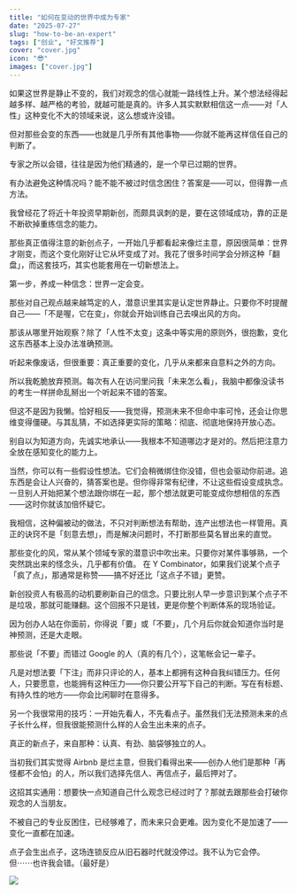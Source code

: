 ```yaml
---
title: "如何在变动的世界中成为专家"
date: "2025-07-27"
slug: "how-to-be-an-expert"
tags: ["创业", "好文推荐"]
cover: "cover.jpg"
icon: "😎"
images: ["cover.jpg"]
---
```

如果这世界是静止不变的，我们对观念的信心就能一路线性上升。某个想法经得起越多样、越严格的考验，就越可能是真的。许多人其实默默相信这一点——对「人性」这种变化不大的领域来说，这么想或许没错。



但对那些会变的东西——也就是几乎所有其他事物——你就不能再这样信任自己的判断了。



专家之所以会错，往往是因为他们精通的，是一个早已过期的世界。



有办法避免这种情况吗？能不能不被过时信念困住？答案是——可以，但得靠一点方法。



我曾经花了将近十年投资早期新创，而颇具讽刺的是，要在这领域成功，靠的正是不断砍掉重练信念的能力。



那些真正值得注意的新创点子，一开始几乎都看起来像烂主意，原因很简单：世界才刚变，而这个变化刚好让它从坏变成了对。我花了很多时间学会分辨这种「翻盘」，而这套技巧，其实也能套用在一切新想法上。



第一步，养成一种信念：世界一定会变。



那些对自己观点越来越笃定的人，潜意识里其实是认定世界静止。只要你不时提醒自己——「不是喔，它在变」，你就会开始训练自己去嗅出风的方向。



那该从哪里开始观察？除了「人性不太变」这条中等实用的原则外，很抱歉，变化这东西基本上没办法准确预测。



听起来像废话，但很重要：真正重要的变化，几乎从来都来自意料之外的方向。



所以我乾脆放弃预测。每次有人在访问里问我「未来怎么看」，我脑中都像没读书的考生一样拼命乱掰出一个听起来不错的答案。



但这不是因为我懒。恰好相反——我觉得，预测未来不但命中率可怜，还会让你思维变得僵硬。与其乱猜，不如选择更实际的策略：彻底、彻底地保持开放心态。



别自以为知道方向，先诚实地承认——我根本不知道哪边才是对的。然后把注意力全放在感知变化的能力上。



当然，你可以有一些假设性想法。它们会稍微绑住你没错，但也会驱动你前进。追东西是会让人兴奋的，猜答案也是。但你得非常有纪律，不让这些假设变成执念。
一旦别人开始把某个想法跟你绑在一起，那个想法就更可能变成你想相信的东西——这时你就该加倍怀疑它。



我相信，这种偏被动的做法，不只对判断想法有帮助，连产出想法也一样管用。真正的诀窍不是「刻意去想」，而是解决问题时，不打断那些莫名冒出来的直觉。



那些变化的风，常从某个领域专家的潜意识中吹出来。只要你对某件事够熟，一个突然跳出来的怪念头，几乎都有价值。
在 Y Combinator，如果我们说某个点子「疯了点」，那通常是称赞——搞不好还比「这点子不错」更赞。



新创投资人有极高的动机要刷新自己的信念。只要比别人早一步意识到某个点子不是垃圾，那就可能赚翻。这个回报不只是钱，更是你整个判断体系的现场验证。



因为创办人站在你面前，你得说「要」或「不要」，几个月后你就会知道你当时是神预测，还是大走眼。



那些说「不要」而错过 Google 的人（真的有几个），这笔帐会记一辈子。



凡是对想法要「下注」而非只评论的人，基本上都拥有这种自我纠错压力。任何人，只要愿意，也能拥有这种压力——你只要公开写下自己的判断。写在有标题、有持久性的地方——你会比闲聊时在意得多。



另一个我很常用的技巧：一开始先看人，不先看点子。虽然我们无法预测未来的点子长什么样，但我很能预测什么样的人会生出未来的点子。



真正的新点子，来自那种：认真、有劲、脑袋够独立的人。



当初我们其实觉得 Airbnb 是烂主意，但我们看得出来——创办人他们是那种「再怪都不会怕」的人，所以我们选择先信人、再信点子，最后押对了。



这招其实通用：想要快一点知道自己什么观念已经过时了？那就去跟那些会打破你观念的人当朋友。



不被自己的专业反困住，已经够难了，而未来只会更难。因为变化不是加速了——变化一直都在加速。



点子会生出点子，这场连锁反应从旧石器时代就没停过。我不认为它会停。
但⋯⋯也许我会错。（最好是）




![](https://prod-files-secure.s3.us-west-2.amazonaws.com/112d0858-5090-4d34-a606-b75eb8d65fd2/46476355-9cf3-4e99-9b7a-3531bc426380/1000202064.png?X-Amz-Algorithm=AWS4-HMAC-SHA256&X-Amz-Content-Sha256=UNSIGNED-PAYLOAD&X-Amz-Credential=ASIAZI2LB4665MUF7IOF%2F20250804%2Fus-west-2%2Fs3%2Faws4_request&X-Amz-Date=20250804T174434Z&X-Amz-Expires=3600&X-Amz-Security-Token=IQoJb3JpZ2luX2VjEBIaCXVzLXdlc3QtMiJHMEUCIDNnAEciLZwH%2Bfkl%2FLPKpAFSrRqhCJhehtmaTUz7%2BUTGAiEAzrft4MHJB04l3NqOdcw53z1rNn41s1k1T%2BL6oBSpE68q%2FwMISxAAGgw2Mzc0MjMxODM4MDUiDDQsekHZQmosVoRVBCrcAziYtHzjmhFV%2Bv5bvuCcYAgr4fvQsPpa5nytachIDmkLGhd1kxuFAsp2%2FKWOglWxn66Ie0NzcviQqgxVtDFF2FTmrJMXQfMvdlz%2BVvf5GEsxHgi58SA3I8iY20YmQSZdyA%2FwJdnsDR%2F6sSEhnmD2juphY9tDgL%2Fu9a%2BG3tujnMrmJVw1KXZDORmNV09y5h451bF0wBnQOYHogIDt1dPPrZsxRCrOZ%2Bq%2F2CWpgf1Y5N%2BV3h0vsJO%2Fv5IH9tiung2OfaHCtPVNtznJsZ0Tc568x%2B0T4zy2mtNnl2SlVaXnlE2YiybbBGE3R9eFwmEXS0mm08%2Fv0%2FhViF%2FcaqDkiNBTqh6triUS9JoBocZZDntWrY9Mz5QvImMp2otPFngOrJZejfyz6Yq37KlPbu6gJrfBIvuqGOvpFYwq3KMO9eIHWW35mP%2FHOxphv8T6RyXd64XdHfGM4HRKNKB0W%2FONLgtVxleFM94R9w2LWBDmA1Z6NSqw1XKFZhrc3FygGm2OB9uSDP8eYXuvTmKp1K2ILz3h8o6TN4cb7FZnkZp7siOqFveFEVgX9hnO8QkJbcMUv8x3fzdS%2Fz1XJjBQxMBCb81W6GR97NM9jX6QnVylwl5f8mlrD8K99L1sLiPZo5CqMJXaw8QGOqUBJ4I9h3Xh66GRY1Awq67cAUUDZU3Hyr2bE%2BX0zHEw%2BbP%2BvUg0GKKp6%2FY%2FzgC6d3SA4WO7ur1Tnq7aVV%2F7oa%2FScbzjuncGqzbsf4O%2BsveTJY4XmZa6e2abhbabfGKRl3Vk%2BOSBRhsWxUKbWuATnqCCgu5uW2O%2FD%2F%2FgFd7w5MR3%2BWjax7GgwRMyx7%2FAvppeoNs50koMTEdLjMYSKifKfRVhYZLh35Sg&X-Amz-Signature=0581bfe911589e4db04bc550c696585073326da94fd89522d80b000a61016dd6&X-Amz-SignedHeaders=host&x-amz-checksum-mode=ENABLED&x-id=GetObject)

